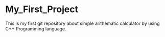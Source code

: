 # My_First_Project
This is my first git repository about simple arithematic calculator by using C++ Programming language.
